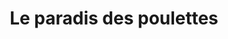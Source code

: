 ---
title: "Le paradis des poulettes"
url: /saint-lon-les-mines/le-paradis-des-poulettes/
shop: ferme
---